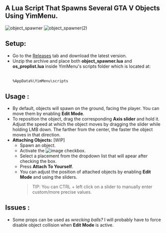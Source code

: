 ## A Lua Script That Spawns Several GTA V Objects Using YimMenu.

![object_spawner](https://github.com/xesdoog/object-spawner/assets/66764345/f55443fd-0ed5-41ca-9d75-1940192b8720)
![object_spawner(2)](https://github.com/xesdoog/object-spawner/assets/66764345/8c5910ea-b252-4951-a8b5-145617156107)

## Setup:
- Go to the [Releases](https://github.com/xesdoog/object-spawner/releases/latest) tab and download the latest version.
- Unzip the archive and place both **object_spawner.lua** and **os_proplist.lua** inside YimMenu's scripts folder which is located at:
  ######
      %AppData%\YimMenu\scripts

## Usage :
- By default, objects will spawn on the ground, facing the player. You can move them by enabling **Edit Mode**.
- To reposition the object, drag the corresponding **Axis slider** and hold it. Adjust the speed at which the object moves by dragging the slider while holding LMB down. The farther from the center, the faster the object moves in that direction.
- **Attaching Objects:** [WIP]
    - Spawn an object.
    - Activate the ![image](https://github.com/xesdoog/object-spawner/assets/66764345/8897ec31-b494-4c31-b7a7-499591fdc84b) checkbox.
    - Select a placement from the dropdown list that will apear after checking the box.
    - Press **Attach To Yourself**.
    - You can adjust the position of attached objects by enabling **Edit Mode** and using the sliders.
      > TIP: You can CTRL + left click on a slider to manually enter custom/more precise values.

## Issues :
* Some props can be used as _wrecking balls?_ I will probably have to force disable object collision when **Edit Mode** is active.
